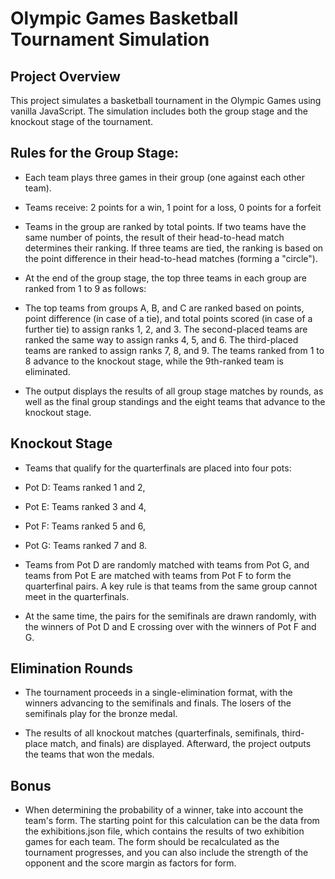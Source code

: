 # Olympic Games Basketball Tournament Simulation

## Project Overview

This project simulates a basketball tournament in the Olympic Games using vanilla JavaScript. The simulation includes both the group stage and the knockout stage of the tournament.

## Rules for the Group Stage:

- Each team plays three games in their group (one against each other team).
- Teams receive:
    2 points for a win,
    1 point for a loss,
    0 points for a forfeit
- Teams in the group are ranked by total points. If two teams have the same number of points, the result of their head-to-head match determines their ranking. If three teams are tied, the ranking is based on the point difference in their head-to-head matches (forming a "circle").
  
- At the end of the group stage, the top three teams in each group are ranked from 1 to 9 as follows:

- The top teams from groups A, B, and C are ranked based on points, point difference (in case of a tie), and total points scored (in case of a further tie) to assign ranks 1, 2, and 3.
The second-placed teams are ranked the same way to assign ranks 4, 5, and 6.
The third-placed teams are ranked to assign ranks 7, 8, and 9.
The teams ranked from 1 to 8 advance to the knockout stage, while the 9th-ranked team is eliminated.

- The output displays the results of all group stage matches by rounds, as well as the final group standings and the eight teams that advance to the knockout stage.

## Knockout Stage

- Teams that qualify for the quarterfinals are placed into four pots:

- Pot D: Teams ranked 1 and 2,
- Pot E: Teams ranked 3 and 4,
- Pot F: Teams ranked 5 and 6,
- Pot G: Teams ranked 7 and 8.

- Teams from Pot D are randomly matched with teams from Pot G, and teams from Pot E are matched with teams from Pot F to form the quarterfinal pairs. A key rule is that teams from the same group cannot meet in the quarterfinals.

- At the same time, the pairs for the semifinals are drawn randomly, with the winners of Pot D and E crossing over with the winners of Pot F and G.

## Elimination Rounds

- The tournament proceeds in a single-elimination format, with the winners advancing to the semifinals and finals. The losers of the semifinals play for the bronze medal.

- The results of all knockout matches (quarterfinals, semifinals, third-place match, and finals) are displayed. Afterward, the project outputs the teams that won the medals.

## Bonus

- When determining the probability of a winner, take into account the team's form.
The starting point for this calculation can be the data from the exhibitions.json file, which contains the results of two exhibition games for each team.
The form should be recalculated as the tournament progresses, and you can also include the strength of the opponent and the score margin as factors for form.